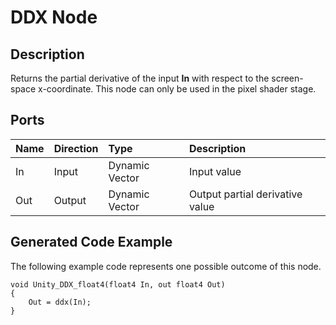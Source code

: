 # DDX Node

## Description

Returns the partial derivative of the input **In** with respect to the screen-space x-coordinate. This node can only be used in the pixel shader stage.

## Ports

| Name        | Direction           | Type  | Description |
|:------------ |:-------------|:-----|:---|
| In      | Input | Dynamic Vector | Input value |
| Out | Output      |    Dynamic Vector | Output partial derivative value |

## Generated Code Example

The following example code represents one possible outcome of this node.

```
void Unity_DDX_float4(float4 In, out float4 Out)
{
    Out = ddx(In);
}
```
